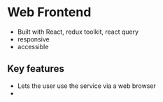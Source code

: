 # Web Frontend
- Built with React, redux toolkit, react query
- responsive 
- accessible

## Key features
- Lets the user use the service via a web browser
- 

